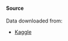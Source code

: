 #### Source
Data downloaded from: 
 * [Kaggle](https://www.kaggle.com/datasets/anth7310/mental-health-in-the-tech-industry)
